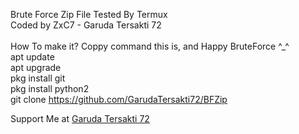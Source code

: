Brute Force Zip File Tested By Termux<br>
Coded by ZxC7 - Garuda Tersakti 72<br><br>
How To make it? Coppy command this is, and Happy BruteForce ^_^<br>
apt update<br>
apt upgrade<br>
pkg install git<br>
pkg install python2<br>
git clone https://github.com/GarudaTersakti72/BFZip <p>
  Support Me at <a href='http://garudatersakti72.id/donasi'>Garuda Tersakti 72</a></p>
